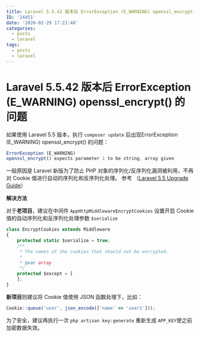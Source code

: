 ```yaml
---
title: Laravel 5.5.42 版本后 ErrorException (E_WARNING) openssl_encrypt() 的问题
ID: '24451'
date: '2020-02-29 17:21:48'
categories:
  - posts
  - laravel
tags:
  - posts
  - laravel
---
```


# Laravel 5.5.42 版本后 ErrorException (E_WARNING) openssl_encrypt() 的问题

如果使用 Laravel 5.5 版本，执行 `composer update` 后出现ErrorException (E\_WARNING) openssl\_encrypt() 的问题：

``` js 
ErrorException (E_WARNING)
openssl_encrypt() expects parameter 1 to be string, array given
```

一般原因是 Laravel 新版为了防止 PHP 对象的序列化/反序列化漏洞被利用，不再对 Cookie 值进行自动的序列化和反序列化处理。 参考 （[Laravel 5.5 Upgrade Guide](https://link.zhihu.com/?target=https%3A//laravel.com/docs/5.5/upgrade%23upgrade-5.5.42)）

**解决方法**

对于**老项目**，建议在中间件 `AppHttpMiddlewareEncryptCookies` 设置开启 Cookie 值的自动序列化和反序列化处理参数 `$serialize`

``` js 
class EncryptCookies extends Middleware
{
    protected static $serialize = true;
    /**
     * The names of the cookies that should not be encrypted.
     *
     * @var array
     */
    protected $except = [
    ];
}
```

**新项目**则建议将 Cookie 值使用 JSON 函数处理下，比如：

``` js 
Cookie::queue('user', json_encode(['name' => 'user1']));
```

为了安全，建议再执行一次 `php artisan key:generate` 重新生成 `APP_KEY`使之前加密数据失效。
 
 
 
 
